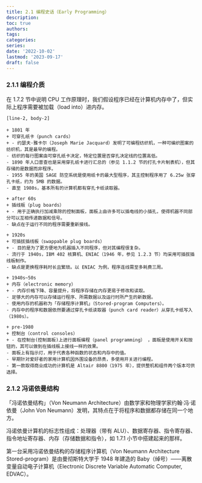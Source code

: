 ```yaml
---
title: 2.1 编程史话（Early Programming）
description: 
toc: true
authors:
tags:
categories:
series:
date: '2022-10-02'
lastmod: '2023-09-17'
draft: false
---
```

### 2.1.1 编程介质

在 1.7.2 节中说明 CPU 工作原理时，我们假设程序已经在计算机内存中了，但实际上程序需要被加载（load into）进内存。

```timeline
[line-2, body-2]

+ 1801 年
+ 可穿孔纸卡（punch cards）
+ - 约瑟夫·雅卡尔（Joseph Marie Jacquard）发明了可编程纺织机，一种可编织图案的纺织机，其是最早的编程。
- 纺织的每行图案由可穿孔纸卡决定，特定位置是否穿孔决定线的位置高低。
- 1890 年人口普查也是采用穿孔纸卡进行汇总的（参见 1.1.2 节的打孔卡片制表机），但其存储的是数据而非程序。
- 1955 年的美国 SAGE 防空系统是使用纸卡的最大型程序，其主控制程序用了 6.25w 张穿孔卡纸，约为 5MB 的数据。
- 直至 1980s，基本所有的计算机都有穿孔卡纸读取器。

+ after 60s
+ 插线板（plug boards）
+ - 用于正确执行加减乘除的控制面板，面板上由许多可以插电线的小插孔，使得机器不同部分可以互相传递数据和信号。
- 缺点在于运行不同的程序需要重新接线。

+ 1920s
+ 可插拔插线板（swappable plug boards）
+ - 目的是为了更方便地为机器插入不同程序，但对其编程很复杂。
- 流行于 1940s，IBM 402 核算机、ENIAC（1946 年，参见 1.2.3 节）均采用可插拔插线板制作。
- 缺点是更换程序耗时长且繁琐。以 ENIAC 为例，程序连线需至多耗费三周。

+ 1940s~50s
+ 内存（electronic memory）
+ - 内存价格下降、容量提升，将程序存储在内存更易于修改和读取。
- 足够大的内存可以存储运行程序、所需数据以及运行时所产生的新数据。
- 使用内存的机器称为「存储程序计算机」（Stored-program Computers）。
- 内存中的程序和数据依然要通过穿孔卡纸读取器（punch card reader）从穿孔卡纸写入（1980s）。

+ pre-1980
+ 控制台（control consoles）
+ - 在控制台(控制面板)上进行面板编程（panel programming） ，面板是使用开关和按钮的，其可以做到在插线板上接线一样的效果。
- 面板上有指示灯，用于代表各种函数的状态和内存中的值。
- 早期针对爱好者的家用计算机因外围设备的昂贵，多使用开关进行编程。
- 第一款取得商业成功的计算机是 Altair 8800（1975 年），提供整机和组件两个版本可供选择。

```

### 2.1.2 冯诺依曼结构

「冯诺依曼结构」（Von Neumann Architecture）由数学家和物理学家约翰·冯·诺依曼（John Von Neumann）发明，其特点在于将程序和数据都存储在同一个地方。

冯诺依曼计算机的标志性组成：处理器（带有 ALU）、数据寄存器、指令寄存器、指令地址寄存器、内存（存储数据和指令），如 1.7.1 小节中搭建起来的那样。

第一台采用冯诺依曼结构的存储程序计算机（Von Neumann Architecture Stored-program）是由曼彻斯特大学于 1948 年建造的 Baby（绰号）——离散变量自动电子计算机（Electronic Discrete Variable Automatic Computer, EDVAC）。